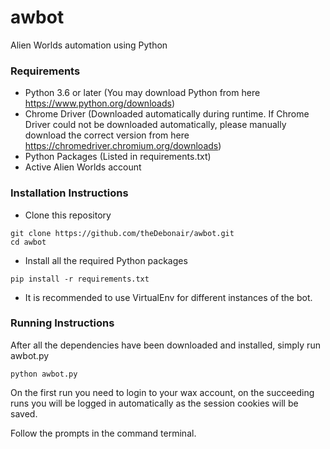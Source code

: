 # awbot
Alien Worlds automation using Python

### Requirements
- Python 3.6 or later (You may download Python from here https://www.python.org/downloads)
- Chrome Driver (Downloaded automatically during runtime. If Chrome Driver could not be downloaded automatically, please manually download the correct version from here https://chromedriver.chromium.org/downloads)
- Python Packages (Listed in requirements.txt)
- Active Alien Worlds account

### Installation Instructions
- Clone this repository
```
git clone https://github.com/theDebonair/awbot.git
cd awbot
```
- Install all the required Python packages
```
pip install -r requirements.txt
```
- It is recommended to use VirtualEnv for different instances of the bot.

### Running Instructions
After all the dependencies have been downloaded and installed, simply run awbot.py
```
python awbot.py
```

On the first run you need to login to your wax account, on the succeeding runs you will be logged in automatically as the session cookies will be saved.

Follow the prompts in the command terminal.
